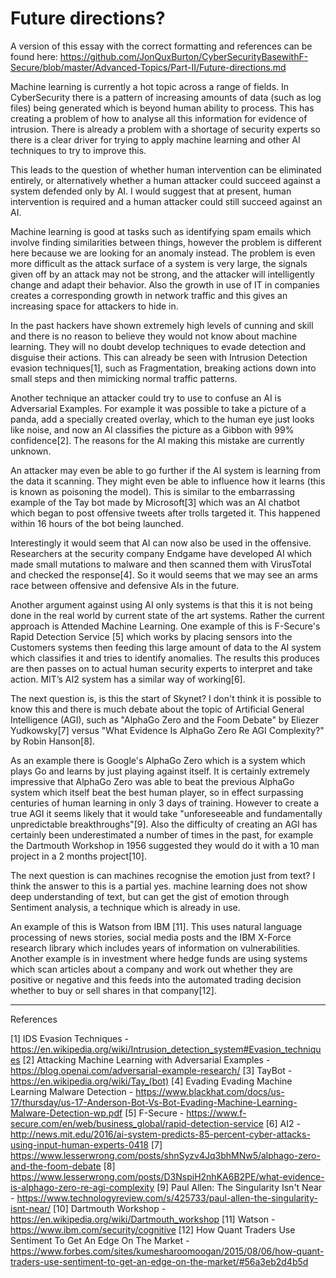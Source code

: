 
# Future directions?

A version of this essay with the correct formatting and references can be found here: https://github.com/JonQuxBurton/CyberSecurityBasewithF-Secure/blob/master/Advanced-Topics/Part-II/Future-directions.md

Machine learning is currently a hot topic across a range of fields. In CyberSecurity there is a pattern of increasing amounts of data (such as log files) being generated which is beyond human ability to process. This has creating a problem of how to analyse all this information for evidence of intrusion. There is already a problem with a shortage of security experts so there is a clear driver for trying to apply machine learning and other AI techniques to try to improve this.

This leads to the question of whether human intervention can be eliminated entirely, or alternatively whether a human attacker could succeed against a system defended only by AI. I would suggest that at present, human intervention is required and a human attacker could still succeed against an AI.
 
Machine learning is good at tasks such as identifying spam emails which involve finding similarities between things, however the problem is different here because we are looking for an anomaly instead. The problem is even more difficult as the attack surface of a system is very large, the signals given off by an attack may not be strong, and the attacker will intelligently change and adapt their behavior. Also the growth in use of IT in companies creates a corresponding growth in network traffic and this gives an increasing space for attackers to hide in.

In the past hackers have shown extremely high levels of cunning and skill and there is no reason to believe they would not know about machine learning. They will no doubt develop techniques to evade detection and disguise their actions. This can already be seen with Intrusion Detection evasion techniques[1], such as Fragmentation, breaking actions down into small steps and then mimicking normal traffic patterns.

Another technique an attacker could try to use to confuse an AI is Adversarial Examples. For example it was possible to take a picture of a panda, add a specially created overlay, which to the human eye just looks like noise, and now an AI classifies the picture as a Gibbon with 99% confidence[2]. The reasons for the AI making this mistake are currently unknown.

An attacker may even be able to go further if the AI system is learning from the data it scanning. They might even be able to influence how it learns (this is known as poisoning the model). This is similar to the embarrassing example of the Tay bot made by Microsoft[3] which was an AI chatbot which began to post offensive tweets after trolls targeted it. This happened within 16 hours of the bot being launched.

Interestingly it would seem that AI can now also be used in the offensive. Researchers at the security company Endgame have developed AI which made small 
mutations to malware and then scanned them with VirusTotal and checked the response[4]. So it would seems that we may see an arms race between offensive and defensive AIs in the future. 

Another argument against using AI only systems is that this it is not being done in the real world by current state of the art systems. Rather the current approach is Attended Machine Learning. One example of this is F-Secure's Rapid Detection Service [5]  which works by placing sensors into the Customers systems then feeding this large amount of data to the AI system which classifies it and tries to identify anomalies. The results this produces are then passes on to actual human security experts to interpret and take action. MIT’s AI2 system has a similar way of working[6].

The next question is, is this the start of Skynet?
I don't think it is possible to know this and there is much debate about the topic of Artificial General Intelligence (AGI), such as 
"AlphaGo Zero and the Foom Debate" by Eliezer Yudkowsky[7] versus "What Evidence Is AlphaGo Zero Re AGI Complexity?" by Robin Hanson[8].

As an example there is Google's AlphaGo Zero which is a system which plays Go and learns by just playing against itself. It is certainly extremely impressive that AlphaGo Zero was able to beat the previous AlphaGo system which itself beat the best human player, so in effect surpassing centuries of human learning in only 3 days of training. However to create a true AGI it seems likely that it would take "unforeseeable and fundamentally unpredictable breakthroughs"[9]. Also the difficulty of creating an AGI has certainly been underestimated a number of times in the past, for example the Dartmouth Workshop in 1956 suggested they would do it with a 10 man project in a 2 months project[10]. 

The next question is can machines recognise the emotion just from text?
I think the answer to this is a partial yes. machine learning does not show deep understanding of text, but can get the gist of emotion through Sentiment analysis, a technique which is already in use.

An example of this is Watson from IBM [11]. This uses natural language processing of news stories, social media posts and the IBM X-Force research library which includes years of information on vulnerabilities. Another example is in investment where hedge funds are using systems which scan articles about a company and work out whether they are positive or negative and this feeds into the automated trading decision whether to buy or sell shares in that company[12].
 
 ---
 
 References
 
 [1] IDS Evasion Techniques - https://en.wikipedia.org/wiki/Intrusion_detection_system#Evasion_techniques
 [2] Attacking Machine Learning with Adversarial Examples - https://blog.openai.com/adversarial-example-research/
 [3] TayBot -  https://en.wikipedia.org/wiki/Tay_(bot)
 [4] Evading Evading Machine Learning Malware Detection - https://www.blackhat.com/docs/us-17/thursday/us-17-Anderson-Bot-Vs-Bot-Evading-Machine-Learning-Malware-Detection-wp.pdf
 [5] F-Secure - https://www.f-secure.com/en/web/business_global/rapid-detection-service
 [6] AI2 - http://news.mit.edu/2016/ai-system-predicts-85-percent-cyber-attacks-using-input-human-experts-0418
 [7] https://www.lesserwrong.com/posts/shnSyzv4Jq3bhMNw5/alphago-zero-and-the-foom-debate
 [8] https://www.lesserwrong.com/posts/D3NspiH2nhKA6B2PE/what-evidence-is-alphago-zero-re-agi-complexity
 [9] Paul Allen: The Singularity Isn't Near - https://www.technologyreview.com/s/425733/paul-allen-the-singularity-isnt-near/
 [10] Dartmouth Workshop - https://en.wikipedia.org/wiki/Dartmouth_workshop
 [11] Watson - https://www.ibm.com/security/cognitive
 [12] How Quant Traders Use Sentiment To Get An Edge On The Market - 
https://www.forbes.com/sites/kumesharoomoogan/2015/08/06/how-quant-traders-use-sentiment-to-get-an-edge-on-the-market/#56a3eb2d4b5d
